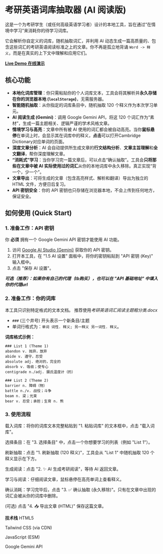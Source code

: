 # 考研英语词库抽取器 (AI 阅读版)

这是一个为考研学生（或任何高级英语学习者）设计的本地工具，旨在通过“在情境中学习”来消耗你的待学习词库。

它会解析你自定义的词库，随机抽取词汇，并利用 AI 动态生成一篇高质量的、包含这些词汇的考研英语阅读标准之上的文章。你不再是孤立地背诵 `Word -> 释义`，而是在真实的上下文中理解和应用它们。

**[Live Demo 在线演示](https://dum4pp1e.github.io/AI-Vocab-Reader/)**

## 核心功能

* **本地化词库管理**：你只需粘贴你的个人词库文本，工具会将其解析并**永久存储在你的浏览器本地 (`localStorage`)**，无需服务器。
* **智能随机抽取**：从你指定的词库条目中，随机抽取 120 个释义作为本次学习单元。
* **AI 阅读生成 (Gemini)**：调用 Google Gemini API，将这 120 个词汇作为“素材”，生成一篇主题相关、逻辑严谨的学术风格文章。
* **情境学习与高亮**：文章中所有被 AI 使用的词汇都会被自动高亮。当你**鼠标悬停**在单词上时，会显示其在词库中的释义，**点击**可以打开Cambridge Dictionary对应单词的页面。
* **深度文章分析**：AI 会自动提供所生成文章的**行文结构分析**、**文章主旨理解**和**全文翻译**，帮你深度理解文章。
* **“消耗式”学习**：当你学习完一篇文章后，可以点击“确认抽取”。工具会**只将那些在文章中被 AI 实际使用过的词汇**从你的本地词库中永久移除。真正实现“背一个，少一个”。
* **文章导出**：可将生成的文章（包含高亮样式、解析和翻译）导出为独立的 HTML 文件，方便日后复习。
* **API 密钥安全**：你的 API 密钥也只存储在浏览器本地，不会上传到任何地方，保证安全。

##  如何使用 (Quick Start)

### 1. 准备工作：API 密钥

你 **必须** 拥有一个 Google Gemini API 密钥才能使用 AI 功能。

1.  访问 [Google AI Studio (Gemini)](https://aistudio.google.com/app/apikey) 获取你的 API 密钥。
2.  打开本工具，在 "1.5 AI 设置" 面板中，将你的密钥粘贴到 "API 密钥 (Key)" 输入框中。
3.  点击 "保存 AI 设置"。

***可选（推荐）：如果你有自己的代理（tb购买），也可以在 "API 基础地址" 中填入你的代理url***

### 2. 准备工作：你的词库

本工具只识别特定格式的文本文档。
推荐使用*考研英语词汇阅读主题粗分类.docx*

* `###` (三个井号) 开头表示一个新条目/主题
* 单词行格式为：`单词 词性. 释义; 另一释义 另一词性. 释义`。

**词库格式示例：**
```
### List 1 (Theme 1)
abandon v. 抛弃，放弃
abide v. 遵守，忍受
absolute adj. 绝对的，完全的
absorb v. 吸收；使专心
centigrade n./adj. 摄氏温度计（的）

### List 2 (Theme 2)
barrier n. 障碍（物）
battle n./v. 战役；斗争
beam n. 梁；光束
bear v. 忍受；承担；生育 n. 熊
```

### 3. 使用流程
载入词库：将你的词库文本完整粘贴到 "1. 粘贴词库" 的文本框中，点击 "载入词库"。

选择条目：在 "3. 选择条目" 中，点击一个你想要学习的列表（例如 "List 1"）。

刷新抽取：点击 "1. 刷新抽取 (120 释义)"，工具会从 "List 1" 中随机抽取 120 个释义显示在下方。

生成阅读：点击 "2. ✨ AI 生成考研阅读"，等待 AI 返回文章。

学习与阅读：仔细阅读文章，鼠标悬停在高亮单词上查看释义。

确认消耗：学习完毕后，点击 "3. ✅ 确认抽取 (永久移除)"。只有在文章中出现的词汇会被从你的词库中删除。

(可选) 点击 "4. 📥 导出文章 (HTML)" 保存这篇文章。


**技术栈**
HTML5

Tailwind CSS (via CDN)

JavaScript (ESM)

Google Gemini API
